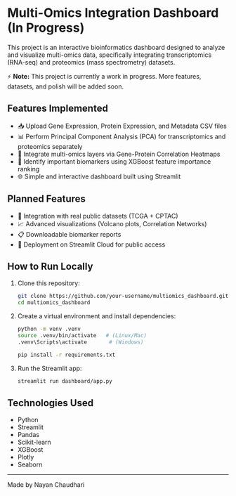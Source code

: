 # Multi-Omics Integration Dashboard (In Progress)

This project is an interactive bioinformatics dashboard designed to analyze and visualize multi-omics data, specifically integrating transcriptomics (RNA-seq) and proteomics (mass spectrometry) datasets.

⚡ **Note:** This project is currently a work in progress. More features, datasets, and polish will be added soon.

## Features Implemented
- 📥 Upload Gene Expression, Protein Expression, and Metadata CSV files
- 📊 Perform Principal Component Analysis (PCA) for transcriptomics and proteomics separately
- 🔬 Integrate multi-omics layers via Gene-Protein Correlation Heatmaps
- 🎯 Identify important biomarkers using XGBoost feature importance ranking
- 🌐 Simple and interactive dashboard built using Streamlit

## Planned Features
- 🌟 Integration with real public datasets (TCGA + CPTAC)
- 📈 Advanced visualizations (Volcano plots, Correlation Networks)
- 📋 Downloadable biomarker reports
- 🚀 Deployment on Streamlit Cloud for public access

## How to Run Locally
1. Clone this repository:
   ```bash
   git clone https://github.com/your-username/multiomics_dashboard.git
   cd multiomics_dashboard
   ```

2. Create a virtual environment and install dependencies:
   ```bash
   python -m venv .venv
   source .venv/bin/activate   # (Linux/Mac)
   .venv\Scripts\activate       # (Windows)

   pip install -r requirements.txt
   ```

3. Run the Streamlit app:
   ```bash
   streamlit run dashboard/app.py
   ```

## Technologies Used
- Python
- Streamlit
- Pandas
- Scikit-learn
- XGBoost
- Plotly
- Seaborn

---

Made by Nayan Chaudhari
